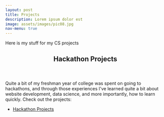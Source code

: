```yaml
---
layout: post
title: Projects
description: Lorem ipsum dolor est
image: assets/images/pic08.jpg
nav-menu: true
---
```


Here is my stuff for my CS projects

<section id="two">
	<div class="inner">
		<header class="major">
			<h2>Hackathon Projects</h2>
		</header>
		<p>Quite a bit of my freshman year of college was spent on going to hackathons, and through those experiences I've learned quite a bit about website development, data science, and more importantly, how to learn quickly. Check out the projects:</p>
		<ul class="actions">
			<li><a href="hackathons.html" class="button next">Hackathon Projects</a></li>
		</ul>
	</div>
</section>